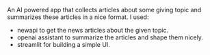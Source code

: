 An AI powered app that collects articles about some giving topic and summarizes these articles in a nice format.
I used:
 - newapi to get the news articles about the given topic.
 - openai assistant to summarize the articles and shape them nicely.
 - streamlit for building a simple UI.